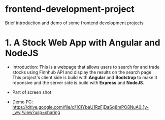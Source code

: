 # frontend-development-project
Brief introduction and demo of some frontend development projects
# 1. A Stock Web App with Angular and NodeJS

 - Introduction:
	 This is a webpage that allows users to search for and trade stocks using Finnhub API and display the results on the search page. 
	 This project's client side is build with **Angular** and **Bootstrap** to make it reponsive and the server side is build with **Express** and **NodeJS**.
 - Part of screen shot
	 
 - Demo
 	PC: https://drive.google.com/file/d/1ClYbaU1RzFjDaSq8mPO8NuA0_1y-_wvj/view?usp=sharing
	
